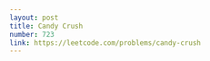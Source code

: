 ```yaml
---
layout: post
title: Candy Crush
number: 723
link: https://leetcode.com/problems/candy-crush
---
```

